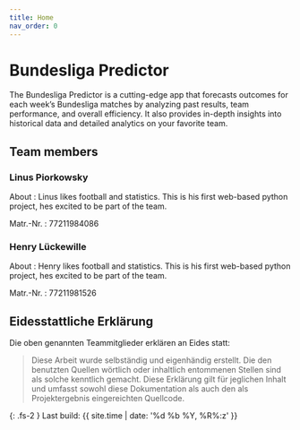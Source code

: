 ```yaml
---
title: Home
nav_order: 0
---
```


# Bundesliga Predictor

The Bundesliga Predictor is a cutting-edge app that forecasts outcomes for each week’s Bundesliga matches by analyzing past results, team performance, and overall efficiency. It also provides in-depth insights into historical data and detailed analytics on your favorite team.

## Team members

### Linus Piorkowsky

About
: Linus likes football and statistics. This is his first web-based python project, hes excited to be part of the team.

Matr.-Nr.
: 77211984086

### Henry Lückewille

About
: Henry likes football and statistics. This is his first web-based python project, hes excited to be part of the team.

Matr.-Nr.
: 	77211981526

## Eidesstattliche Erklärung

Die oben genannten Teammitglieder erklären an Eides statt:

> Diese Arbeit wurde selbständig und eigenhändig erstellt. Die den benutzten Quellen wörtlich oder inhaltlich entommenen Stellen sind als solche kenntlich gemacht. Diese Erklärung gilt für jeglichen Inhalt und umfasst sowohl diese Dokumentation als auch den als Projektergebnis eingereichten Quellcode.

{: .fs-2 }
Last build: {{ site.time | date: '%d %b %Y, %R%:z' }}
